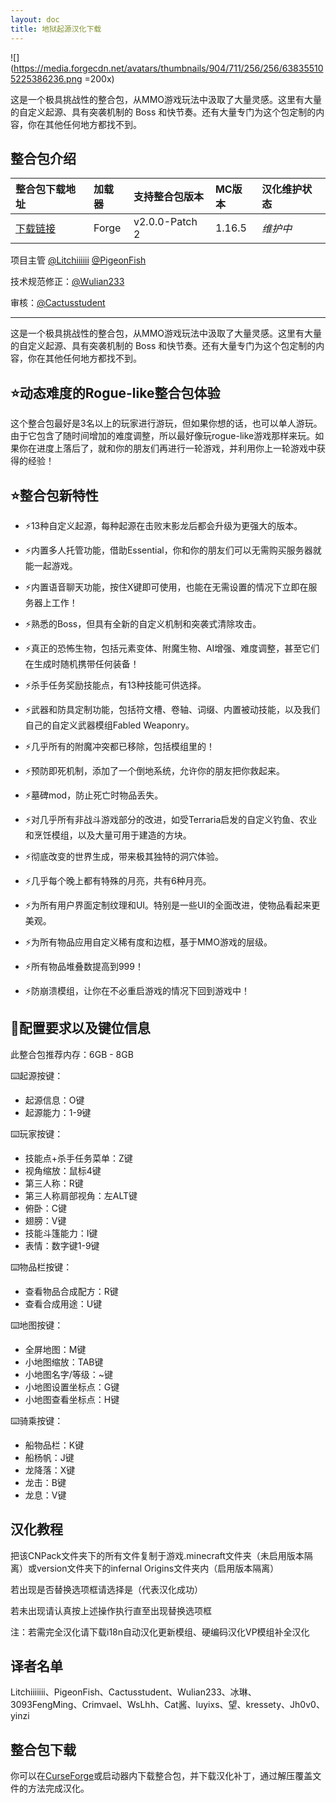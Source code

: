 ```yaml
---
layout: doc
title: 地狱起源汉化下载
---
```


![](https://media.forgecdn.net/avatars/thumbnails/904/711/256/256/638355105225386236.png =200x)

这是一个极具挑战性的整合包，从MMO游戏玩法中汲取了大量灵感。这里有大量的自定义起源、具有突袭机制的 Boss 和快节奏。还有大量专门为这个包定制的内容，你在其他任何地方都找不到。

<DownloadLinks :methods="[
  { id: 'lanzou', text: '下载汉化', icon: '/imgs/svg/lanzou.svg', link: 'https://vmhanhuazu.lanzouo.com/s/infernalorigin'},
  { id: 'bilibili', text: '宣传片', icon: '/imgs/svg/bilibili.svg', link: 'https://www.bilibili.com/video/BV1tx4y1s7E8/' },
  { id: 'bilibili', text: '汉化教程', icon: '/imgs/svg/bilibili.svg', link: 'https://www.bilibili.com/video/BV1nH4y1w7CQ' },
  { id: 'curseforge', text: '硬编码汉化VP模组', icon: '/imgs/svg/curseforge.svg', link: 'https://www.curseforge.com/api/v1/mods/967052/files/5824540/download' },
  { id: 'lazy', text: '懒汉下载', icon: '/imgs/logo/logo_64.png', link: 'https://vmhanhuazu.lanzouo.com/s/infernalorigin' }
]" />

## 整合包介绍

| 整合包下载地址                                                         | 加载器 | 支持整合包版本 | MC版本 | 汉化维护状态 |
| :--------------------------------------------------------------------- | :----- | :------------- | :----- | :----------- |
| [下载链接](https://www.curseforge.com/minecraft/modpacks/infernal-rpg) | Forge  | v2.0.0-Patch 2 | 1.16.5 | _维护中_     |

项目主管 [@Litchiiiiii](https://github.com/Litchiiiiii) [@PigeonFish](https://github.com/PigeonFish)

技术规范修正：[@Wulian233](https://github.com/Wulian233)

审核：[@Cactusstudent](https://github.com/Cactusstudent)

---

这是一个极具挑战性的整合包，从MMO游戏玩法中汲取了大量灵感。这里有大量的自定义起源、具有突袭机制的 Boss 和快节奏。还有大量专门为这个包定制的内容，你在其他任何地方都找不到。

## ⭐动态难度的Rogue-like整合包体验

这个整合包最好是3名以上的玩家进行游玩，但如果你想的话，也可以单人游玩。由于它包含了随时间增加的难度调整，所以最好像玩rogue-like游戏那样来玩。如果你在进度上落后了，就和你的朋友们再进行一轮游戏，并利用你上一轮游戏中获得的经验！

## ⭐整合包新特性

- ⚡13种自定义起源，每种起源在击败末影龙后都会升级为更强大的版本。

- ⚡内置多人托管功能，借助Essential，你和你的朋友们可以无需购买服务器就能一起游戏。

- ⚡内置语音聊天功能，按住X键即可使用，也能在无需设置的情况下立即在服务器上工作！

- ⚡熟悉的Boss，但具有全新的自定义机制和突袭式清除攻击。

- ⚡真正的恐怖生物，包括元素变体、附魔生物、AI增强、难度调整，甚至它们在生成时随机携带任何装备！

- ⚡杀手任务奖励技能点，有13种技能可供选择。

- ⚡武器和防具定制功能，包括符文槽、卷轴、词缀、内置被动技能，以及我们自己的自定义武器模组Fabled Weaponry。

- ⚡几乎所有的附魔冲突都已移除，包括模组里的！

- ⚡预防即死机制，添加了一个倒地系统，允许你的朋友把你救起来。

- ⚡墓碑mod，防止死亡时物品丢失。

- ⚡对几乎所有非战斗游戏部分的改进，如受Terraria启发的自定义钓鱼、农业和烹饪模组，以及大量可用于建造的方块。

- ⚡彻底改变的世界生成，带来极其独特的洞穴体验。

- ⚡几乎每个晚上都有特殊的月亮，共有6种月亮。

- ⚡为所有用户界面定制纹理和UI。特别是一些UI的全面改进，使物品看起来更美观。

- ⚡为所有物品应用自定义稀有度和边框，基于MMO游戏的层级。

- ⚡所有物品堆叠数提高到999！

- ⚡防崩溃模组，让你在不必重启游戏的情况下回到游戏中！

## 🔧配置要求以及键位信息

此整合包推荐内存：6GB - 8GB

⌨️起源按键：

- 起源信息：O键
- 起源能力：1-9键

⌨️玩家按键：

- 技能点+杀手任务菜单：Z键
- 视角缩放：鼠标4键
- 第三人称：R键
- 第三人称肩部视角：左ALT键
- 俯卧：C键
- 翅膀：V键
- 技能斗篷能力：I键
- 表情：数字键1-9键

⌨️物品栏按键：

- 查看物品合成配方：R键
- 查看合成用途：U键

⌨️地图按键：

- 全屏地图：M键
- 小地图缩放：TAB键
- 小地图名字/等级：~键
- 小地图设置坐标点：G键
- 小地图查看坐标点：H键

⌨️骑乘按键：

- 船物品栏：K键
- 船杨帆：J键
- 龙降落：X键
- 龙击：B键
- 龙息：V键

## 汉化教程

把该CNPack文件夹下的所有文件复制于游戏.minecraft文件夹（未启用版本隔离）或version文件夹下的infernal Origins文件夹内（启用版本隔离）

若出现是否替换选项框请选择是（代表汉化成功）

若未出现请认真按上述操作执行直至出现替换选项框

注：若需完全汉化请下载i18n自动汉化更新模组、硬编码汉化VP模组补全汉化

## 译者名单

Litchiiiiiii、PigeonFish、Cactusstudent、Wulian233、冰琳、3093FengMing、Crimvael、WsLhh、Cat酱、luyixs、望、kressety、Jh0v0、yinzi

## 整合包下载

你可以在[CurseForge](https://www.curseforge.com/minecraft/modpacks/infernal-rpg)或启动器内下载整合包，并下载汉化补丁，通过解压覆盖文件的方法完成汉化。

<DocSupport />

